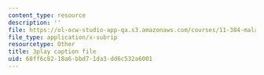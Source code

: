 ```yaml
---
content_type: resource
description: ''
file: https://ol-ocw-studio-app-qa.s3.amazonaws.com/courses/11-384-malaysia-sustainable-cities-practicum-spring-2018/68ff6c8218a6bbd71da3dd6c532a6001_PfxuFD4ML9s.srt
file_type: application/x-subrip
resourcetype: Other
title: 3play caption file
uid: 68ff6c82-18a6-bbd7-1da3-dd6c532a6001
---
```


